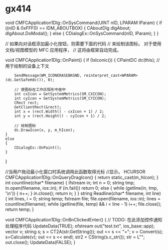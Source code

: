 # gx414
void CMFCApplication1Dlg::OnSysCommand(UINT nID, LPARAM lParam)
{
	if ((nID & 0xFFF0) == IDM_ABOUTBOX)
	{
		CAboutDlg dlgAbout;
		dlgAbout.DoModal();
	}
	else
	{
		CDialogEx::OnSysCommand(nID, lParam);
	}
}

// 如果向对话框添加最小化按钮，则需要下面的代码
//  来绘制该图标。  对于使用文档/视图模型的 MFC 应用程序，
//  这将由框架自动完成。

void CMFCApplication1Dlg::OnPaint()
{
	if (IsIconic())
	{
		CPaintDC dc(this); // 用于绘制的设备上下文

		SendMessage(WM_ICONERASEBKGND, reinterpret_cast<WPARAM>(dc.GetSafeHdc()), 0);

		// 使图标在工作区矩形中居中
		int cxIcon = GetSystemMetrics(SM_CXICON);
		int cyIcon = GetSystemMetrics(SM_CYICON);
		CRect rect;
		GetClientRect(&rect);
		int x = (rect.Width() - cxIcon + 1) / 2;
		int y = (rect.Height() - cyIcon + 1) / 2;

		// 绘制图标
		dc.DrawIcon(x, y, m_hIcon);
	}
	else
	{
		CDialogEx::OnPaint();
	}
}

//当用户拖动最小化窗口时系统调用此函数取得光标
//显示。
HCURSOR CMFCApplication1Dlg::OnQueryDragIcon()
{
	return static_cast<HCURSOR>(m_hIcon);
}
int countline(char* filename)
{
	ifstream in;
	int n = 0;
	string tmp;
	in.open(filename, ios::in);
	if (in.fail()) return 0;
	else
	{
		while (getline(in, tmp, '\n'))
		{
			n++;
		}
		in.close();
		return n;
	}
}
string Readline(char* filename, int line)
{
	int lines, i = 0;
	string temp;
	fstream file;
	file.open(filename, ios::in);
	lines = countline(filename);
	while (getline(file, temp) && i < line - 1)
		i++;
	file.close();
	return temp;
}

void CMFCApplication1Dlg::OnBnClickedEnter()
{
	// TODO: 在此添加控件通知处理程序代码
	UpdateData(TRUE);
	ofstream out("test.txt", ios_base::app);
	vector<string> v;
	string s;
	s = CT2A(str.GetString());
	out << s << "=";
	v = Convert(s);
	s=Calculate(v);
	out << s << endl;
	str2 = CString(s.c_str());
	str = L"";
	out.close();
	UpdateData(FALSE);
}
